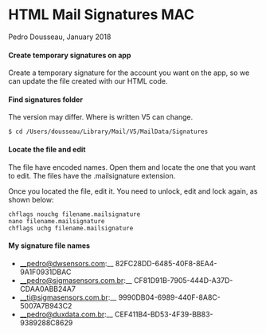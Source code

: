 # HTML Mail Signatures MAC

Pedro Dousseau, January 2018

#### Create temporary signatures on app

Create a temporary signature for the account you want on the app, so we can update the file created with our HTML code.

#### Find signatures folder

The version may differ. Where is written V5 can change.

````
$ cd /Users/dousseau/Library/Mail/V5/MailData/Signatures
````

#### Locate the file and edit

The file have encoded names. Open them and locate the one that you want to edit. The files have the .mailsignature extension.

Once you located the file, edit it. You need to unlock, edit and lock again, as shown below:

```
chflags nouchg filename.mailsignature
nano filename.mailsignature
chflags uchg filename.mailsignature
```

#### My signature file names

- __pedro@dwsensors.com:__ 82FC28DD-6485-40F8-8EA4-9A1F0931DBAC
- __pedro@sigmasensors.com.br:__ CF81D91B-7905-444D-A37D-CDAA0ABB24A7
- __ti@sigmasensors.com.br:__ 9990DB04-6989-440F-8A8C-5007A7B943C2
- __pedro@duxdata.com.br:__ CEF411B4-BD53-4F39-BB83-9389288C8629
